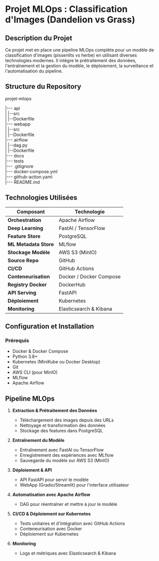 # Projet MLOps : Classification d'Images (Dandelion vs Grass)

##  Description du Projet
Ce projet met en place une pipeline MLOps complète pour un modèle de classification d'images (pissenlits vs herbe) en utilisant diverses technologies modernes. Il intègre le prétraitement des données, l'entraînement et la gestion du modèle, le déploiement, la surveillance et l'automatisation du pipeline.

##  Structure du Repository

projet-mlops

|--- api  
|   |--src  
|   |--Dockerfile  
|--- webapp  
|   |--src  
|   |--Dockerfile  
|--- airflow  
|   |--dag.py  
|   |--Dockerfile  
|--- docs  
|--- tests  
|--- .gitignore  
|--- docker-compose.yml  
|--- github-action.yaml  
|--- README.md  


##  Technologies Utilisées
| **Composant**          | **Technologie**        |
|----------------------|----------------------|
| **Orchestration**     | Apache Airflow       |
| **Deep Learning**     | FastAI / TensorFlow  |
| **Feature Store**     | PostgreSQL          |
| **ML Metadata Store** | MLflow              |
| **Stockage Modèle**   | AWS S3 (MinIO)      |
| **Source Repo**       | GitHub              |
| **CI/CD**            | GitHub Actions      |
| **Conteneurisation**  | Docker / Docker Compose |
| **Registry Docker**   | DockerHub           |
| **API Serving**       | FastAPI             |
| **Déploiement**       | Kubernetes          |
| **Monitoring**        | Elasticsearch & Kibana |


##  Configuration et Installation
### Prérequis
- Docker & Docker Compose
- Python 3.8+
- Kubernetes (MiniKube ou Docker Desktop)
- Git
- AWS CLI (pour MinIO)
- MLflow
- Apache Airflow

##  Pipeline MLOps

1. **Extraction & Prétraitement des Données**
   - Téléchargement des images depuis des URLs
   - Nettoyage et transformation des données
   - Stockage des features dans PostgreSQL

2. **Entraînement du Modèle**
   - Entraînement avec FastAI ou TensorFlow
   - Enregistrement des expériences avec MLflow
   - Sauvegarde du modèle sur AWS S3 (MinIO)

3. **Déploiement & API**
   - API FastAPI pour servir le modèle
   - WebApp (Gradio/Streamlit) pour l'interface utilisateur

4. **Automatisation avec Apache Airflow**
   - DAG pour réentraîner et mettre à jour le modèle

5. **CI/CD & Déploiement sur Kubernetes**
   - Tests unitaires et d’intégration avec GitHub Actions
   - Conteneurisation avec Docker
   - Déploiement sur Kubernetes

6. **Monitoring**
   - Logs et métriques avec Elasticsearch & Kibana

